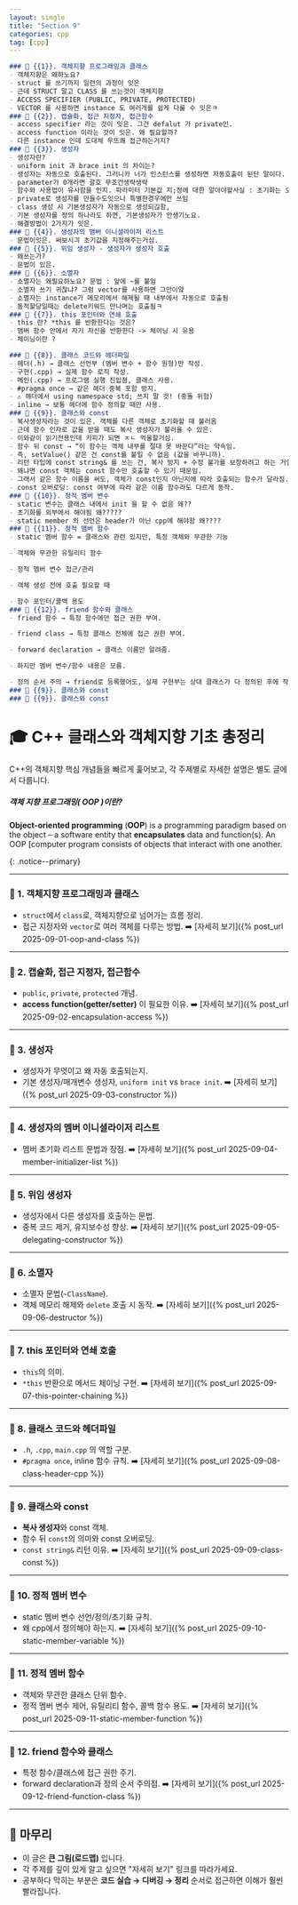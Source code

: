```yaml
---
layout: single
title: "Section 9"
categories: cpp
tag: [cpp]
---
```


```markdown
### 💟 {{1}}. 객체지향 프로그래밍과 클래스
- 객체지향은 왜하노요? 
- struct 를 쓰기까지 일련의 과정이 잇은
- 근데 STRUCT 말고 CLASS 를 쓰는것이 객체지향
- ACCESS SPECIFIER (PUBLIC, PRIVATE, PROTECTED)
- VECTOR 를 사용하면 instance 도 여러개를 쉽게 다룰 수 잇은ㅋ
### 💟 {{2}}. 캡슐화, 접근 지정자, 접근함수
- access specifier 라는 것이 잇은. 그건 defalut 가 private인.
- access function 이라는 것이 잇은. 왜 필요할까?
- 다른 instance 인데 도대체 우뜨쾌 접근하는거지?
### 💟 {{3}}. 생성자
- 생성자란?
- uniform init 과 brace init 의 차이는?
- 생성자는 자동으로 호출된다. 그러니카 너가 인스턴스를 생성하면 자동호출이 된단 말이다.
- parameter가 0개라면 괄호 무조건생략생략
- 함수와 사용법이 유사함을 인지. 파라미터 기본값 지;정에 대한 알아야할사실 : 초기화는 오른쪽부터!~!!!
- private로 생성자를 만들수도잇으나 특별한경우에만 쓰임
- class 생성 시 기본생성자가 자동으로 생성되긶함,
- 기본 생성자를 정의 하나라도 하면, 기본생성자가 안생기노요.
- 해결방법이 2가지가 잇은.
### 💟 {{4}}. 생성자의 맴버 이니셜라이저 리스트
- 문법이잇은. 써보시긔 초기값을 지정해주는거심.
### 💟 {{5}}. 위임 생성자 - 생성자가 생성자 호출 
- 왜쓰는가?
- 문법이 있은.
### 💟 {{6}}. 소멸자
- 소멸자는 왜필요하노요? 문법 : 앞에 ~를 붙임
- 소멸자 쓰기 귀찮냐? 그럼 vector를 사용하면 그만이얔
- 소멸자는 instance가 메모리에서 해제될 때 내부에서 자동으로 호출됨
- 동적할당일때는 delete키워드 만나며는 호출됨ㅋ
### 💟 {{7}}. this 포인터와 연쇄 호출
- this 란? *this 를 반환한다는 것은?     
- 맴버 함수 안에서 자기 자신을 반환한다 -> 체이닝 시 유용
- 체이닝이란 ? 

### 💟 {{8}}. 클래스 코드와 헤더파일
- 헤더(.h) → 클래스 선언부 (멤버 변수 + 함수 원형)만 작성.
- 구현(.cpp) → 실제 함수 로직 작성.
- 메인(.cpp) → 프로그램 실행 진입점, 클래스 사용.
- #pragma once → 같은 헤더 중복 포함 방지.
- ⚠️ 헤더에서 using namespace std; 쓰지 말 것! (충돌 위험)
- inline → 보통 헤더에 함수 정의할 때만 사용.
### 💟 {{9}}. 클래스와 const
- 복사생성자라는 것이 있은. 객체를 다른 객체로 초기화할 때 불러옴
- 근데 함수 인자로 값을 받을 때도 복사 생성자가 불러올 수 있은.
- 이와같이 읽기전용인데 카피가 되면 ㅈㄴ 억울할거심.
- 함수 뒤 const → “이 함수는 객체 내부를 절대 못 바꾼다”라는 약속임.
- 즉, setValue() 같은 건 const를 붙일 수 없음 (값을 바꾸니까).
- 리턴 타입에 const string& 를 쓰는 건, 복사 방지 + 수정 불가를 보장하려고 하는 거임.
- 왜냐면 const 객체는 const 함수만 호출할 수 있기 때문임.
- 그래서 같은 함수 이름을 써도, 객체가 const인지 아닌지에 따라 호출되는 함수가 달라짐.
- const 오버로딩: const 여부에 따라 같은 이름 함수라도 다르게 동작.
### 💟 {{10}}. 정적 멤버 변수
- static 변수는 클래스 내에서 init 을 할 수 없음 왜??
- 초기화를 외부에서 해야됨 왜?????
- static member 의 선언은 header가 아닌 cpp에 해야함 왜????
### 💟 {{11}}. 정적 맴버 함수
- static 멤버 함수 = 클래스와 관련 있지만, 특정 객체와 무관한 기능

- 객체와 무관한 유틸리티 함수

- 정적 멤버 변수 접근/관리

- 객체 생성 전에 호출 필요할 때

- 함수 포인터/콜백 용도
### 💟 {{12}}. friend 함수와 클래스 
- friend 함수 → 특정 함수에만 접근 권한 부여.

- friend class → 특정 클래스 전체에 접근 권한 부여.

- forward declaration → 클래스 이름만 알려줌.

- 하지만 멤버 변수/함수 내용은 모름.

- 정의 순서 주의 → friend로 등록했어도, 실제 구현부는 상대 클래스가 다 정의된 후에 작성해야 private 접근 가능.
### 💟 {{9}}. 클래스와 const
### 💟 {{9}}. 클래스와 const
```

# 🎓 C++ 클래스와 객체지향 기초 총정리

C++의 객체지향 핵심 개념들을 빠르게 훑어보고, 각 주제별로 자세한 설명은 별도 글에서 다룹니다.

##### 객체 지향 프로그래밍( OOP )이란? 

**Object-oriented programming** (**OOP**) is a programming paradigm based on the object – a software entity that **encapsulates** data and function(s). An OOP [computer program consists of objects that interact with one another.

{: .notice--primary}

------

### 💟 1. 객체지향 프로그래밍과 클래스

- `struct`에서 `class`로, 객체지향으로 넘어가는 흐름 정리.
- 접근 지정자와 `vector`로 여러 객체를 다루는 방법.
   ➡️ [자세히 보기]({% post_url 2025-09-01-oop-and-class %})

------

### 💟 2. 캡슐화, 접근 지정자, 접근함수

- `public`, `private`, `protected` 개념.
- **access function(getter/setter)** 이 필요한 이유.
   ➡️ [자세히 보기]({% post_url 2025-09-02-encapsulation-access %})

------

### 💟 3. 생성자

- 생성자가 무엇이고 왜 자동 호출되는지.
- 기본 생성자/매개변수 생성자, `uniform init` vs `brace init`.
   ➡️ [자세히 보기]({% post_url 2025-09-03-constructor %})

------

### 💟 4. 생성자의 멤버 이니셜라이저 리스트

- 멤버 초기화 리스트 문법과 장점.
   ➡️ [자세히 보기]({% post_url 2025-09-04-member-initializer-list %})

------

### 💟 5. 위임 생성자

- 생성자에서 다른 생성자를 호출하는 문법.
- 중복 코드 제거, 유지보수성 향상.
   ➡️ [자세히 보기]({% post_url 2025-09-05-delegating-constructor %})

------

### 💟 6. 소멸자

- 소멸자 문법(`~ClassName`).
- 객체 메모리 해제와 `delete` 호출 시 동작.
   ➡️ [자세히 보기]({% post_url 2025-09-06-destructor %})

------

### 💟 7. this 포인터와 연쇄 호출

- `this`의 의미.
- `*this` 반환으로 메서드 체이닝 구현.
   ➡️ [자세히 보기]({% post_url 2025-09-07-this-pointer-chaining %})

------

### 💟 8. 클래스 코드와 헤더파일

- `.h`, `.cpp`, `main.cpp` 의 역할 구분.
- `#pragma once`, inline 함수 규칙.
   ➡️ [자세히 보기]({% post_url 2025-09-08-class-header-cpp %})

------

### 💟 9. 클래스와 const

- **복사 생성자**와 const 객체.
- 함수 뒤 `const`의 의미와 const 오버로딩.
- `const string&` 리턴 이유.
   ➡️ [자세히 보기]({% post_url 2025-09-09-class-const %})

------

### 💟 10. 정적 멤버 변수

- static 멤버 변수 선언/정의/초기화 규칙.
- 왜 cpp에서 정의해야 하는지.
   ➡️ [자세히 보기]({% post_url 2025-09-10-static-member-variable %})

------

### 💟 11. 정적 멤버 함수

- 객체와 무관한 클래스 단위 함수.
- 정적 멤버 변수 제어, 유틸리티 함수, 콜백 함수 용도.
   ➡️ [자세히 보기]({% post_url 2025-09-11-static-member-function %})

------

### 💟 12. friend 함수와 클래스

- 특정 함수/클래스에 접근 권한 주기.
- forward declaration과 정의 순서 주의점.
   ➡️ [자세히 보기]({% post_url 2025-09-12-friend-function-class %})

------

## 📌 마무리

- 이 글은 **큰 그림(로드맵)** 입니다.
- 각 주제를 깊이 있게 알고 싶으면 "자세히 보기" 링크를 따라가세요.
- 공부하다 막히는 부분은 **코드 실습 → 디버깅 → 정리** 순서로 접근하면 이해가 훨씬 빨라집니다.

